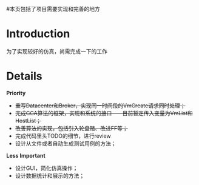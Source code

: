 #本页包括了项目需要实现和完善的地方

# Introduction #

为了实现较好的仿真，尚需完成一下的工作


# Details #

**Priority**
  * <s>重写Datacenter和Broker，实现同一时间段的VmCreate请求同时处理；</s>
  * <s>完成GGA算法的框架，实现和系统的接口——目前暂定传入变量为VmList和HostList；</s>
  * <s>改善算法的实现，包括引入轮盘赌、改进FF等；</s>
  * 完成代码里头TODO的细节，进行review
  * 设计从文件或者自动生成测试用例的方法；

**Less Important**
  * 设计GUI，简化仿真操作；
  * 设计数据统计和展示的方法；